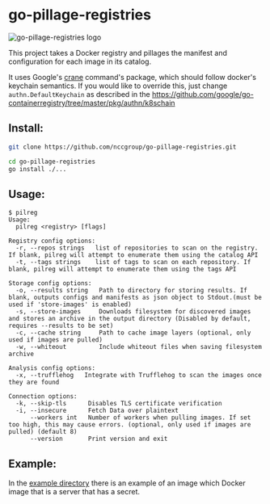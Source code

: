 # go-pillage-registries

![go-pillage-registries logo](images/logo-small.png)

This project takes a Docker registry and pillages the manifest and configuration for each image in its catalog.

It uses Google's [crane](https://github.com/google/go-containerregistry/blob/master/cmd/crane/doc/crane.md) command's package, which should follow docker's keychain semantics.
If you would like to override this, just change `authn.DefaultKeychain` as described in the <https://github.com/google/go-containerregistry/tree/master/pkg/authn/k8schain>

## Install:

```bash
git clone https://github.com/nccgroup/go-pillage-registries.git

cd go-pillage-registries
go install ./...

```

## Usage:

```
$ pilreg
Usage:
  pilreg <registry> [flags]

Registry config options:
  -r, --repos strings   list of repositories to scan on the registry. If blank, pilreg will attempt to enumerate them using the catalog API
  -t, --tags strings    list of tags to scan on each repository. If blank, pilreg will attempt to enumerate them using the tags API

Storage config options:
  -o, --results string   Path to directory for storing results. If blank, outputs configs and manifests as json object to Stdout.(must be used if 'store-images' is enabled)
  -s, --store-images     Downloads filesystem for discovered images and stores an archive in the output directory (Disabled by default, requires --results to be set)
  -c, --cache string     Path to cache image layers (optional, only used if images are pulled)
  -w, --whiteout         Include whiteout files when saving filesystem archive

Analysis config options:
  -x, --trufflehog   Integrate with Trufflehog to scan the images once they are found

Connection options:
  -k, --skip-tls      Disables TLS certificate verification
  -i, --insecure      Fetch Data over plaintext
      --workers int   Number of workers when pulling images. If set too high, this may cause errors. (optional, only used if images are pulled) (default 8)
      --version       Print version and exit
```

## Example:

In the [example directory](example/) there is an example of an image which
Docker image that is a server that has a secret.

